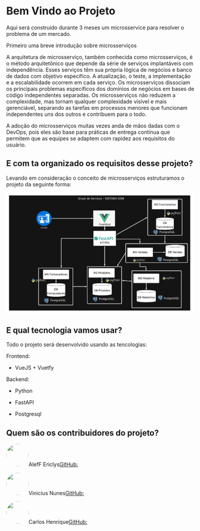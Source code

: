 #  Bem Vindo ao Projeto

Aqui será construido durante 3 meses um microsservice para resolver o problema de um mercado.



Primeiro uma breve introdução sobre microsserviços

<p>A arquitetura de microsserviço, também conhecida como microsserviços, é o método arquitetônico que depende da série de serviços implantáveis com independência. Esses serviços têm sua própria lógica de negócios e banco de dados com objetivo específico. A atualização, o teste, a implementação e a escalabilidade ocorrem em cada serviço. Os microsserviços dissociam os principais problemas específicos dos domínios de negócios em bases de código independentes separadas. Os microsserviços não reduzem a complexidade, mas tornam qualquer complexidade visível e mais gerenciável, separando as tarefas em processos menores que funcionam independentes uns dos outros e contribuem para o todo.<p>

A adoção do microsserviços muitas vezes anda de mãos dadas com o DevOps, pois eles são base para práticas de entrega contínua que permitem que as equipes se adaptem com rapidez aos requisitos do usuário.


## E com ta organizado os requisitos desse projeto?

Levando em consideração o conceito de microsserviços estruturamos o projeto da seguinte forma:



![Micro_servico](/imgs/estrutura_micro_service.png)


## E qual tecnologia vamos usar?

Todo o projeto será desenvolvido usando as tencologias:


Frontend:<p>
   - VueJS + Vuetfy<p>


Backend:<p>
  -  Python <p>
  -  FastAPI <p>
  - Postgresql <p>

## Quem são os  contribuidores do projeto?

<img src="https://github.com/aleffericlys.png" width="60" height="60" style="border-radius: 50%;" >AlefF Ericlys[GitHub:](https://github.com/aleffericlys)

<img src="https://github.com/Vinicius02612.png" width="60" height="60" style="border-radius: 50%;">Vinicius Nunes[GitHub:](https://github.com/Vinicius02612)

<img src="https://github.com/carlosvale03.png" width="60" height="60" style="border-radius: 50%;">Carlos Henrique[GitHub:](https://github.com/carlosvale03)